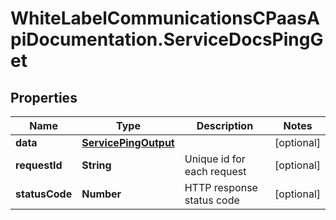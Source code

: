 # WhiteLabelCommunicationsCPaasApiDocumentation.ServiceDocsPingGet

## Properties

Name | Type | Description | Notes
------------ | ------------- | ------------- | -------------
**data** | [**ServicePingOutput**](ServicePingOutput.md) |  | [optional] 
**requestId** | **String** | Unique id for each request | [optional] 
**statusCode** | **Number** | HTTP response status code | [optional] 


